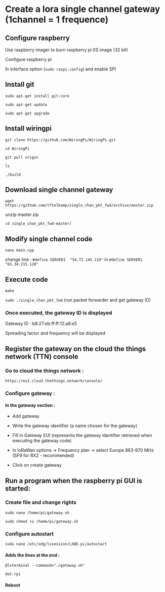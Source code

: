 
# Create a lora single channel gateway (1channel = 1 frequence)


## Configure raspberry

Use raspberry imager to burn raspberry pi 0S image (32 bit)

Configure raspberry pi 

In interface option (```sudo raspi-config```) and enable SPI 


## Install git 

```sudo apt-get install git-core```

```sudo apt-get update```

```sudo apt-get upgrade```


## Install wiringpi

```git clone https://github.com/WiringPi/WiringPi.git```

```cd WiringPi ```

```git pull origin```

```ls```

```./build```


## Download single channel gateway

```wget https://github.com/tftelkamp/single_chan_pkt_fwd/archive/master.zip```

unzip master.zip

```cd single_chan_pkt_fwd-master/```


##  Modify single channel code 

```nano main.cpp```

change line : ```#define SERVER1  "54.72.145.119"``` in ```#define SERVER1 "63.34.215.128"```


## Execute code

```make ```

```sudo ./single_chan_pkt_fwd``` (run packet forwarder and get gateway ID)


### Once executed, the gateway ID is displayed 

Gateway ID : b8:27:eb:ff:ff:12:a8:e5 

Spreading factor and frequency will be displayed 



## Register the gateway on the cloud the things network (TTN) console

### Go to cloud the things network :

```https://eu1.cloud.thethings.network/console/```


### Configure gateway : 

#### In the gateway section :

- Add gateway
  
- Write the gateway identifier (a name chosen for the gateway)
  
- Fill in Gateway EUI (represents the gateway identifier retrieved when executing the gateway code)
  
- In loRaWan options -> Frequency plan -> select Europe 863-870 MHz (SF9 for RX2 - recommended)
  
- Click on create gateway 


## Run a program when the raspberry pi GUI is started: 


### Create file and change rights 

```sudo nano /home/pi/gateway.sh```

```sudo chmod +x /home/pi/gateway.sh```


### Configure autostart 

```sudo nano /etc/xdg/lxsession/LXDE-pi/autostart```

#### Adds the lines at the end  : 

```@lxterminal --command="./gateway.sh"```

```dot-rpi```

#### Reboot 

